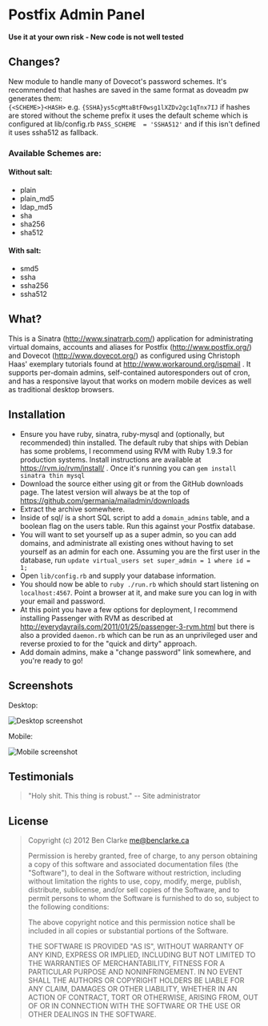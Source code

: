 # Postfix Admin Panel
**Use it at your own risk - New code is not well tested**

## Changes?

New module to handle many of Dovecot's password schemes.
It's recommended that hashes are saved in the same format as doveadm pw generates them:  
`{<SCHEME>}<HASH>` e.g. `{SSHA}ys5cgMtaBtF0wsg1lXZDv2gc1qTnx7IJ` if hashes are stored 
without the scheme prefix it uses the default scheme which is configured at lib/config.rb `PASS_SCHEME  = 'SSHA512'` and if this isn't defined it uses ssha512 as fallback.

### Available Schemes are:
#### Without salt:
- plain
- plain_md5
- ldap_md5
- sha
- sha256
- sha512

#### With salt:
- smd5
- ssha
- ssha256
- ssha512

## What?
This is a Sinatra (http://www.sinatrarb.com/) application for administrating
virtual domains, accounts and aliases for Postfix (http://www.postfix.org/) and
Dovecot (http://www.dovecot.org/) as configured using Christoph Haas' exemplary
tutorials found at http://www.workaround.org/ispmail .  It supports per-domain 
admins, self-contained autoresponders out of cron, and has a responsive layout 
that works on modern mobile devices as well as traditional desktop browsers.

## Installation
- Ensure you have ruby, sinatra, ruby-mysql and (optionally, but recommended) 
	thin installed.  The default ruby that ships with Debian has some problems, I
	recommend using RVM with Ruby 1.9.3 for production systems.  Install
	instructions are available at https://rvm.io/rvm/install/ .  Once it's
	running you can	`gem install sinatra thin mysql`
- Download the source either using git or from the GitHub downloads page.
	The latest version will always be at the top of 
	https://github.com/germania/mailadmin/downloads
- Extract the archive somewhere.
- Inside of sql/ is a short SQL script to add a `domain_admins` table, and a
	boolean flag on the users table.  Run this against your Postfix database.
- You will want to set yourself up as a super admin, so you can add domains,
	and administrate all existing ones without having to set yourself as an
	admin for each one.  Assuming you are the first user in the database, run
	`update virtual_users set super_admin = 1 where id = 1;`
- Open `lib/config.rb` and supply your database information.
- You should now be able to	`ruby ./run.rb`
	which should start listening on `localhost:4567`.  Point a browser at it, and
	make sure you can log in with your email and password.
- At this point you have a few options for deployment, I recommend installing
	Passenger with RVM as described at 
	http://everydayrails.com/2011/01/25/passenger-3-rvm.html
	but there is also a provided `daemon.rb` which can be run as an unprivileged
	user and reverse proxied to for the "quick and dirty" approach.
- Add domain admins, make a "change password" link somewhere, and you're ready 
	to go!

## Screenshots
Desktop:

![Desktop screenshot](http://benclarke.ca/images/mailadmin.png)

Mobile:

![Mobile screenshot](http://benclarke.ca/images/mailadmin_mobile.png)

## Testimonials

> "Holy shit.  This thing is robust." -- Site administrator

## License
> Copyright (c) 2012 Ben Clarke <me@benclarke.ca>
>
> Permission is hereby granted, free of charge, to any person obtaining a copy
> of this software and associated documentation files (the "Software"), to deal
> in the Software without restriction, including without limitation the rights
> to use, copy, modify, merge, publish, distribute, sublicense, and/or sell
> copies of the Software, and to permit persons to whom the Software is
> furnished to do so, subject to the following conditions:
>
> The above copyright notice and this permission notice shall be included in
> all copies or substantial portions of the Software.
> 
> THE SOFTWARE IS PROVIDED "AS IS", WITHOUT WARRANTY OF ANY KIND, EXPRESS OR
> IMPLIED, INCLUDING BUT NOT LIMITED TO THE WARRANTIES OF MERCHANTABILITY,
> FITNESS FOR A PARTICULAR PURPOSE AND NONINFRINGEMENT. IN NO EVENT SHALL THE
> AUTHORS OR COPYRIGHT HOLDERS BE LIABLE FOR ANY CLAIM, DAMAGES OR OTHER
> LIABILITY, WHETHER IN AN ACTION OF CONTRACT, TORT OR OTHERWISE, ARISING FROM,
> OUT OF OR IN CONNECTION WITH THE SOFTWARE OR THE USE OR OTHER DEALINGS IN
> THE SOFTWARE.
